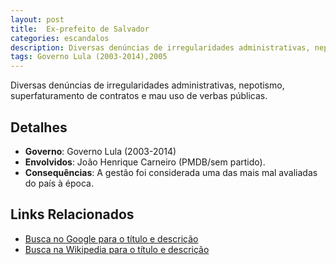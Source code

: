 ```yaml
---
layout: post
title:  Ex-prefeito de Salvador
categories: escandalos
description: Diversas denúncias de irregularidades administrativas, nepotismo, superfaturamento de contratos e mau uso de verbas públicas.
tags: Governo Lula (2003-2014),2005
---
```


Diversas denúncias de irregularidades administrativas, nepotismo, superfaturamento de contratos e mau uso de verbas públicas.

## Detalhes
- **Governo**: Governo Lula (2003-2014)
- **Envolvidos**: João Henrique Carneiro (PMDB/sem partido).
- **Consequências**: A gestão foi considerada uma das mais mal avaliadas do país à época.

## Links Relacionados
- [Busca no Google para o título e descrição](https://www.google.com/search?q=Ex-prefeito%20de%20Salvador%20Diversas%20den%C3%BAncias%20de%20irregularidades%20administrativas%2C%20nepotismo%2C%20superfaturamento%20de%20contratos%20e%20mau%20uso%20de%20verbas%20p%C3%BAblicas.%20Governo%20Lula%20%282003-2014%29)
- [Busca na Wikipedia para o título e descrição](https://en.wikipedia.org/w/index.php?search=Ex-prefeito%20de%20Salvador%20Diversas%20den%C3%BAncias%20de%20irregularidades%20administrativas%2C%20nepotismo%2C%20superfaturamento%20de%20contratos%20e%20mau%20uso%20de%20verbas%20p%C3%BAblicas.%20Governo%20Lula%20%282003-2014%29)

